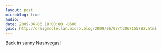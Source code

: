 ```yaml
---
layout: post
microblog: true
audio: 
date: 2009-06-06 18:00:00 -0600
guid: http://craigmcclellan.micro.blog/2009/06/07/t2067155782.html
---
```

Back in sunny Nashvegas!
